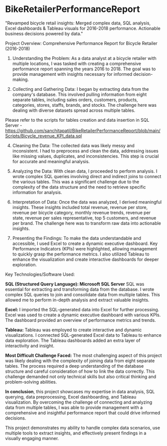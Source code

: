 # BikeRetailerPerformanceReport
"Revamped bicycle retail insights: Merged complex data, SQL analysis, Excel dashboards &amp; Tableau visuals for 2016-2018 performance. Actionable business decisions powered by data."


Project Overview: Comprehensive Performance Report for Bicycle Retailer (2016-2018)

1. Understanding the Problem:
As a data analyst at a bicycle retailer with multiple locations, I was tasked with creating a comprehensive performance report spanning the years 2016 to 2018. The goal was to provide management with insights necessary for informed decision-making.

2. Collecting and Gathering Data:
I began by extracting data from the company's database. This involved pulling information from eight separate tables, including sales orders, customers, products, categories, stores, staffs, brands, and stocks. The challenge here was dealing with diverse datasets spread across multiple tables.

Please refer to the scripts for tables creation and data insertion in SQL Server - https://github.com/sanchitapatil/BikeRetailerPerformanceReport/blob/main/Scripts/Bicycle_revenue_KPI_data.sql

4. Cleaning the Data:
The collected data was likely messy and inconsistent. I had to preprocess and clean the data, addressing issues like missing values, duplicates, and inconsistencies. This step is crucial for accurate and meaningful analysis.

5. Analyzing the Data:
With clean data, I proceeded to perform analysis. I wrote complex SQL queries involving direct and indirect joins to connect the various tables. This was a significant challenge due to the complexity of the data structure and the need to retrieve specific information for analysis.

6. Interpretation of Data:
Once the data was analyzed, I derived meaningful insights. These insights included total revenue, revenue per store, revenue per bicycle category, monthly revenue trends, revenue per state, revenue per sales representative, top 5 customers, and revenue per brand. The challenge here was to transform raw data into actionable insights.

7. Presenting the Findings:
To make the data understandable and accessible, I used Excel to create a dynamic executive dashboard. Key Performance Indicators (KPIs) were highlighted, allowing management to quickly grasp the performance metrics. I also utilized Tableau to enhance the visualization and create interactive dashboards for deeper exploration.

Key Technologies/Software Used:

**SQL (Structured Query Language): Microsoft SQL Server**
SQL was essential for extracting and transforming data from the database.
I wrote complex SQL queries to join and consolidate data from multiple tables.
This allowed me to perform in-depth analysis and extract valuable insights.

**Excel:**
I imported the SQL-generated data into Excel for further processing.
Excel was used to create a dynamic executive dashboard with various KPIs.
The dashboard provided an overview of performance metrics and trends.

**Tableau:**
Tableau was employed to create interactive and dynamic visualizations.
I connected SQL-generated Excel data to Tableau to enhance data exploration.
The Tableau dashboards added an extra layer of interactivity and insight.

**Most Difficult Challenge Faced:**
The most challenging aspect of this project was likely dealing with the complexity of joining data from eight separate tables. The process required a deep understanding of the database structure and careful consideration of how to link the data correctly. This challenge demanded not only technical skills but also critical thinking and problem-solving abilities.

**In conclusion**, this project showcases my expertise in data analysis, SQL querying, data preprocessing, Excel dashboarding, and Tableau visualization. By overcoming the challenge of connecting and analyzing data from multiple tables, I was able to provide management with a comprehensive and insightful performance report that could drive informed decisions.

This project demonstrates my ability to handle complex data scenarios, use multiple tools to extract insights, and effectively present findings in a visually engaging manner.
